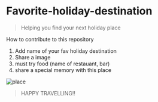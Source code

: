 # Favorite-holiday-destination
> Helping you find your next holiday place


How to contribute to this repository

1. Add name of your fav holiday destination
2. Share a image
3. must try food (name of restauant, bar)
4. share a special memory with this place


![place](https://thumbs.dreamstime.com/b/my-favorite-place-vector-poster-151605677.jpg)

> HAPPY TRAVELLING!!
